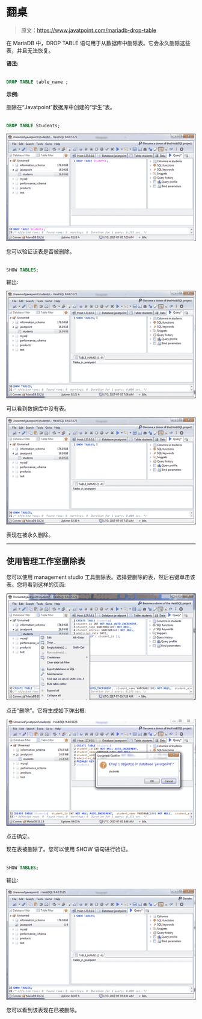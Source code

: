 # 翻桌

> 原文：<https://www.javatpoint.com/mariadb-drop-table>

在 MariaDB 中，DROP TABLE 语句用于从数据库中删除表。它会永久删除这些表，并且无法恢复。

**语法:**

```sql

DROP TABLE table_name ; 

```

**示例:**

删除在“Javatpoint”数据库中创建的“学生”表。

```sql

DROP TABLE Students; 

```

![Mariadb Drop table 1](img/aa3d7afe3c807c23c141f31f4a24a303.png)

您可以验证该表是否被删除。

```sql

SHOW TABLES; 

```

输出:

![Mariadb Drop table 2](img/cb2db9c3b1ef8a1dace30b6c9b24ae82.png)

可以看到数据库中没有表。

![Mariadb Drop table 3](img/b3f559272c2b38de33f4ebe97cdb49f1.png)

表现在被永久删除。

* * *

## 使用管理工作室删除表

您可以使用 management studio 工具删除表。选择要删除的表，然后右键单击该表。您将看到这样的页面:

![Mariadb Drop table 4](img/e1ed73cc83302e2f359fe43559a1a3ee.png)

点击“删除”。它将生成如下弹出框:

![Mariadb Drop table 5](img/ffa68515f06305f1fad8a8b59a4d5a26.png)

点击确定。

现在表被删除了。您可以使用 SHOW 语句进行验证。

```sql

SHOW TABLES;

```

输出:

![Mariadb Drop table 6](img/d9068638b4daad02f41775e4311206fe.png)

您可以看到该表现在已被删除。